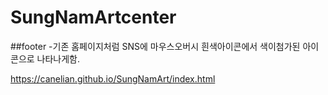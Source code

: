 # SungNamArtcenter
##footer
-기존 홈페이지처럼 SNS에 마우스오버시 흰색아이콘에서 색이첨가된 아이콘으로 나타나게함. 

https://canelian.github.io/SungNamArt/index.html
